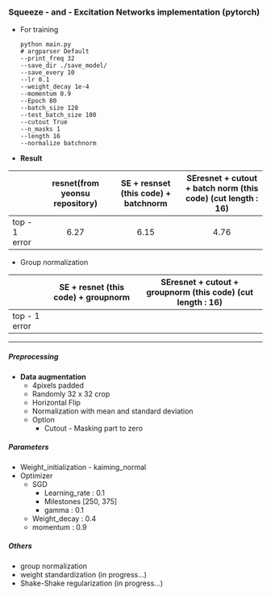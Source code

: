 ### Squeeze - and - Excitation Networks implementation (pytorch)

- For training

  ~~~
  python main.py 
  # argparser Default 
  --print_freq 32 
  --save_dir ./save_model/ 
  --save_every 10 
  --lr 0.1 
  --weight_decay 1e-4 
  --momentum 0.9 
  --Epoch 80 
  --batch_size 128 
  --test_batch_size 100 
  --cutout True 
  --n_masks 1 
  --length 16 
  --normalize batchnorm
  ~~~
  
- **Result** 

|               | resnet(from yeonsu repository) | SE + resnset (this code) + batchnorm | SEresnet + cutout + batch norm (this code) (cut length : 16) |
| ------------- | :----------------------------: | :----------------------: | :---------------------------------------------: |
| top - 1 error |              6.27              |           6.15           |                      4.76                       |

- Group normalization 

|               | SE + resnet (this code) + groupnorm | SEresnet + cutout + groupnorm (this code) (cut length : 16) |
| ------------- | :----------------------: | :---------------------------------------------: |
| top - 1 error |                     |                                    |

---

##### Preprocessing

- **Data augmentation**
  - 4pixels padded
  - Randomly 32 x 32 crop
  - Horizontal Flip
  - Normalization with mean and standard deviation
  - Option
    - Cutout  - Masking part to zero

##### Parameters

- Weight_initialization - kaiming_normal
- Optimizer
  - SGD
    - Learning_rate : 0.1
    - Milestones [250, 375]
    - gamma : 0.1
  - Weight_decay : 0.4
  - momentum : 0.9

##### Others

- group normalization 
- weight standardization (in progress...)
- Shake-Shake regularization (in progress...)
